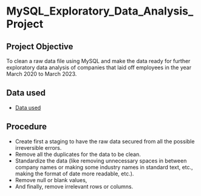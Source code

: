 # MySQL_Exploratory_Data_Analysis_Project 
## Project Objective
To clean a raw data file using MySQL and make the data ready for further exploratory data analysis of companies that laid off employees in the year March 2020 to March 2023.
## Data used
- <a href = "https://github.com/pagonzales/MySQL_Data_Cleaning_Project_layoffs/blob/main/layoffs%20raw%20data.csv">Data used</a>
## Procedure
- Create first a staging to have the raw data secured from all the possible irreversible errors.
- Remove all the duplicates for the data to be clean.
- Standardize the data (like removing unnecessary spaces in between company names or making some industry names in standard text, etc., making the format of date more readable, etc.).
- Remove null or blank values,
- And finally, remove irrelevant rows or columns.

